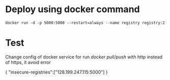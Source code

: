 # Deploy using docker command

```shell
docker run -d -p 5000:5000 --restart=always --name registry registry:2
```

# Test

Change config of docker service for run *docker pull/push* with http instead of https, it avoid error


{ "insecure-registries":["128.199.247.115:5000"] }